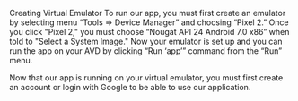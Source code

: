 Creating Virtual Emulator
To run our app, you must first create an emulator by selecting menu “Tools => Device Manager” and choosing “Pixel 2.”
Once you click "Pixel 2," you must choose “Nougat API 24 Android 7.0 x86” when told to "Select a System Image."
Now your emulator is set up and you can run the app on your AVD by  clicking “Run ‘app’” command from the “Run” menu.

Now that our app is running on your virtual emulator, you must first create an account or login with Google to be able to use 
our application.